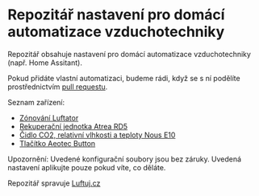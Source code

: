 # Repozitář nastavení pro domácí automatizace vzduchotechniky

Repozitář obsahuje nastavení pro domácí automatizace vzduchotechniky (např. Home Assitant). 

Pokud přidáte vlastní automatizaci, budeme rádi, když se s ní podělíte prostřednictvím [pull requestu](https://github.com/luftuj-cz/home-automation/pulls).

Seznam zařízení:

- [Zónování Luftator](luftator)
- [Rekuperační jednotka Atrea RD5](atrea-rd5)
- [Čidlo CO2, relativní vlhkosti a teploty Nous E10](nous-e10)
- [Tlačítko Aeotec Button](aeotec-button)

Upozornění: Uvedené konfigurační soubory jsou bez záruky. Uvedená nastavení aplikujte pouze pokud víte, co děláte.

Repozitář spravuje [Luftuj.cz](https://luftuj.cz)

